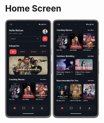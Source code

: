 # Home Screen
<img src="screenshot/screenshot_1.png"  width=30% height=30%> <img src="screenshot/screenshot_2.png"  width=30% height=30%>
